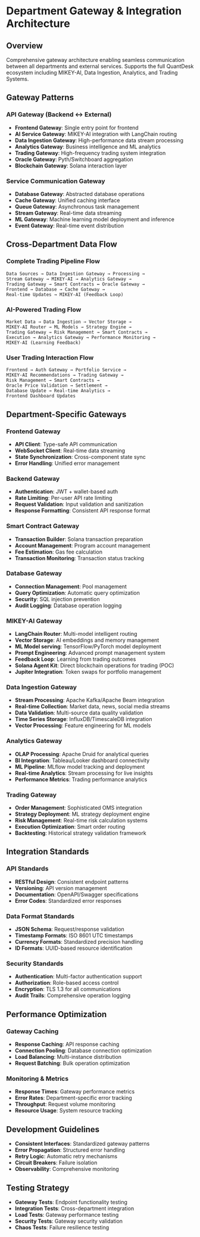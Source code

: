 # Department Gateway & Integration Architecture

## Overview
Comprehensive gateway architecture enabling seamless communication between all departments and external services. Supports the full QuantDesk ecosystem including MIKEY-AI, Data Ingestion, Analytics, and Trading Systems.

## Gateway Patterns

### API Gateway (Backend ↔ External)
- **Frontend Gateway**: Single entry point for frontend
- **AI Service Gateway**: MIKEY-AI integration with LangChain routing
- **Data Ingestion Gateway**: High-performance data stream processing
- **Analytics Gateway**: Business intelligence and ML analytics
- **Trading Gateway**: High-frequency trading system integration
- **Oracle Gateway**: Pyth/Switchboard aggregation
- **Blockchain Gateway**: Solana interaction layer

### Service Communication Gateway
- **Database Gateway**: Abstracted database operations
- **Cache Gateway**: Unified caching interface
- **Queue Gateway**: Asynchronous task management
- **Stream Gateway**: Real-time data streaming
- **ML Gateway**: Machine learning model deployment and inference
- **Event Gateway**: Real-time event distribution

## Cross-Department Data Flow

### Complete Trading Pipeline Flow
```
Data Sources → Data Ingestion Gateway → Processing → 
Stream Gateway → MIKEY-AI → Analytics Gateway → 
Trading Gateway → Smart Contracts ↔ Oracle Gateway → 
Frontend → Database → Cache Gateway → 
Real-time Updates → MIKEY-AI (Feedback Loop)
```

### AI-Powered Trading Flow
```
Market Data → Data Ingestion → Vector Storage → 
MIKEY-AI Router → ML Models → Strategy Engine → 
Trading Gateway → Risk Management → Smart Contracts → 
Execution → Analytics Gateway → Performance Monitoring → 
MIKEY-AI (Learning Feedback)
```

### User Trading Interaction Flow
```
Frontend → Auth Gateway → Portfolio Service → 
MIKEY-AI Recommendations → Trading Gateway → 
Risk Management → Smart Contracts → 
Oracle Price Validation → Settlement → 
Database Update → Real-time Analytics → 
Frontend Dashboard Updates
```

## Department-Specific Gateways

### Frontend Gateway
- **API Client**: Type-safe API communication
- **WebSocket Client**: Real-time data streaming
- **State Synchronization**: Cross-component state sync
- **Error Handling**: Unified error management

### Backend Gateway
- **Authentication**: JWT + wallet-based auth
- **Rate Limiting**: Per-user API rate limiting
- **Request Validation**: Input validation and sanitization
- **Response Formatting**: Consistent API response format

### Smart Contract Gateway
- **Transaction Builder**: Solana transaction preparation
- **Account Management**: Program account management
- **Fee Estimation**: Gas fee calculation
- **Transaction Monitoring**: Transaction status tracking

### Database Gateway
- **Connection Management**: Pool management
- **Query Optimization**: Automatic query optimization
- **Security**: SQL injection prevention
- **Audit Logging**: Database operation logging

### MIKEY-AI Gateway
- **LangChain Router**: Multi-model intelligent routing
- **Vector Storage**: AI embeddings and memory management
- **ML Model serving**: TensorFlow/PyTorch model deployment
- **Prompt Engineering**: Advanced prompt management system
- **Feedback Loop**: Learning from trading outcomes
- **Solana Agent Kit**: Direct blockchain operations for trading (POC)
- **Jupiter Integration**: Token swaps for portfolio management

### Data Ingestion Gateway
- **Stream Processing**: Apache Kafka/Apache Beam integration
- **Real-time Collection**: Market data, news, social media streams
- **Data Validation**: Multi-source data quality validation
- **Time Series Storage**: InfluxDB/TimescaleDB integration
- **Vector Processing**: Feature engineering for ML models

### Analytics Gateway
- **OLAP Processing**: Apache Druid for analytical queries
- **BI Integration**: Tableau/Looker dashboard connectivity
- **ML Pipeline**: MLflow model tracking and deployment
- **Real-time Analytics**: Stream processing for live insights
- **Performance Metrics**: Trading performance analytics

### Trading Gateway
- **Order Management**: Sophisticated OMS integration
- **Strategy Deployment**: ML strategy deployment engine
- **Risk Management**: Real-time risk calculation systems
- **Execution Optimization**: Smart order routing
- **Backtesting**: Historical strategy validation framework

## Integration Standards

### API Standards
- **RESTful Design**: Consistent endpoint patterns
- **Versioning**: API version management
- **Documentation**: OpenAPI/Swagger specifications
- **Error Codes**: Standardized error responses

### Data Format Standards
- **JSON Schema**: Request/response validation
- **Timestamp Formats**: ISO 8601 UTC timestamps
- **Currency Formats**: Standardized precision handling
- **ID Formats**: UUID-based resource identification

### Security Standards
- **Authentication**: Multi-factor authentication support
- **Authorization**: Role-based access control
- **Encryption**: TLS 1.3 for all communications
- **Audit Trails**: Comprehensive operation logging

## Performance Optimization

### Gateway Caching
- **Response Caching**: API response caching
- **Connection Pooling**: Database connection optimization
- **Load Balancing**: Multi-instance distribution
- **Request Batching**: Bulk operation optimization

### Monitoring & Metrics
- **Response Times**: Gateway performance metrics
- **Error Rates**: Department-specific error tracking
- **Throughput**: Request volume monitoring
- **Resource Usage**: System resource tracking

## Development Guidelines
- **Consistent Interfaces**: Standardized gateway patterns
- **Error Propagation**: Structured error handling
- **Retry Logic**: Automatic retry mechanisms
- **Circuit Breakers**: Failure isolation
- **Observability**: Comprehensive monitoring

## Testing Strategy
- **Gateway Tests**: Endpoint functionality testing
- **Integration Tests**: Cross-department integration
- **Load Tests**: Gateway performance testing
- **Security Tests**: Gateway security validation
- **Chaos Tests**: Failure resilience testing
